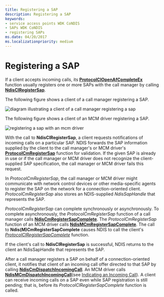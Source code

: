 ```yaml
---
title: Registering a SAP
description: Registering a SAP
keywords:
- service access points WDK CoNDIS
- SAPs WDK CoNDIS
- registering SAPs
ms.date: 04/20/2017
ms.localizationpriority: medium
---
```


# Registering a SAP





If a client accepts incoming calls, its [**ProtocolClOpenAfCompleteEx**](/windows-hardware/drivers/ddi/ndis/nc-ndis-protocol_cl_open_af_complete_ex) function usually registers one or more SAPs with the call manager by calling [**NdisClRegisterSap**](/windows-hardware/drivers/ddi/ndis/nf-ndis-ndisclregistersap).

The following figure shows a client of a call manager registering a SAP.

![diagram illustrating a client of a call manager registering a sap](images/cm-02.png)

The following figure shows a client of an MCM driver registering a SAP.

![registering a sap with an mcm driver](images/fig1-02.png)

With the call to **NdisClRegisterSap**, a client requests notifications of incoming calls on a particular SAP. NDIS forwards the SAP information supplied by the client to the call manager's or MCM driver's [**ProtocolCmRegisterSap**](/windows-hardware/drivers/ddi/ndis/nc-ndis-protocol_cm_reg_sap) function for validation. If the given SAP is already in use or if the call manager or MCM driver does not recognize the client-supplied SAP specification, the call manager or MCM driver fails this request.

In *ProtocolCmRegisterSap*, the call manager or MCM driver might communicate with network control devices or other media-specific agents to register the SAP on the network for a connection-oriented client. *ProtocolCmRegisterSap* also stores an NDIS-supplied *NdisSapHandle* that represents the SAP.

*ProtocolCmRegisterSap* can complete synchronously or asynchronously. To complete asynchronously, the *ProtocolCmRegisterSap* function of a call manager calls [**NdisCmRegisterSapComplete**](/windows-hardware/drivers/ddi/ndis/nf-ndis-ndiscmregistersapcomplete). The *ProtocolCmRegisterSap* function of an MCM driver calls [**NdisMCmRegisterSapComplete**](/windows-hardware/drivers/ddi/ndis/nf-ndis-ndismcmregistersapcomplete). The call to **Ndis(M)CmRegisterSapComplete** causes NDIS to call the client's [*ProtocolClRegisterSapComplete*](/windows-hardware/drivers/ddi/ndis/nc-ndis-protocol_cl_register_sap_complete) function.

If the client's call to **NdisClRegisterSap** is successful, NDIS returns to the client an NdisSapHandle that represents the SAP.

After a call manager registers a SAP on behalf of a connection-oriented client, it notifies that client of an incoming call offer directed to that SAP by calling [**NdisCmDispatchIncomingCall**](/windows-hardware/drivers/ddi/ndis/nf-ndis-ndiscmdispatchincomingcall). An MCM driver calls [**NdisMCmDispatchIncomingCall**](/windows-hardware/drivers/ddi/ndis/nf-ndis-ndismcmdispatchincomingcall)(see [Indicating an Incoming Call](indicating-an-incoming-call.md)). A client can receive incoming calls on a SAP even while SAP registration is still pending; that is, before its *ProtocolClRegisterSapComplete* function is called.

 

